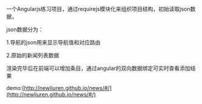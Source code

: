 一个Angularjs练习项目，通过requirejs模块化来组织项目结构，初始读取json数据，

json数据分为：

1.导航的json用来显示导航值和对应路由

2.原始的新闻列表数据


渲染完毕后在前端可以增加条目，通过angular的双向数据绑定可实时查看添加结果

demo:[http://newliuren.github.io/news/#/](http://newliuren.github.io/news/#/)
